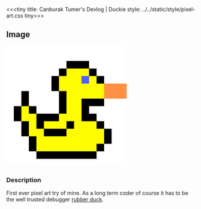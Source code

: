 <<<tiny
title: Canburak Tumer's Devlog | Duckie
style: ../../static/style/pixel-art.css
tiny>>>

## Image
![](../../static/pixel-art/Duckie.gif)

### Description
First ever pixel art try of mine. As a long term coder of course it has to be the well trusted debugger [rubber duck](https://en.wikipedia.org/wiki/Rubber_duck_debugging).